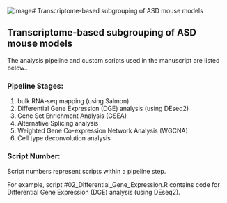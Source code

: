 ![image](https://github.com/user-attachments/assets/284ceffc-b853-4d04-935d-6f57cf06f8ad)# Transcriptome-based subgrouping of ASD mouse models

## Transcriptome-based subgrouping of ASD mouse models

The analysis pipeline and custom scripts used in the manuscript are listed below..

### Pipeline Stages:
1. bulk RNA-seq mapping (using Salmon)
2. Differential Gene Expression (DGE) analysis (using DEseq2)
3. Gene Set Enrichment Analysis (GSEA) 
4. Alternative Splicing analysis
5. Weighted Gene Co-expression Network Analysis (WGCNA)
6. Cell type deconvolution analysis

### Script Number:
Script numbers represent scripts within a pipeline step. 

For example, script #02_Differential_Gene_Expression.R contains code for Differential Gene Expression (DGE) analysis (using DEseq2).
